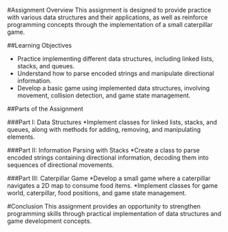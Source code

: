 #Assignment Overview
This assignment is designed to provide practice with various data structures and their applications, as well as reinforce programming concepts through the implementation of a small caterpillar game.

##Learning Objectives
* Practice implementing different data structures, including linked lists, stacks, and queues.
* Understand how to parse encoded strings and manipulate directional information.
* Develop a basic game using implemented data structures, involving movement, collision detection, and game state management.

##Parts of the Assignment

###Part I: Data Structures
*Implement classes for linked lists, stacks, and queues, along with methods for adding, removing, and manipulating elements.

###Part II: Information Parsing with Stacks
*Create a class to parse encoded strings containing directional information, decoding them into sequences of directional movements.

###Part III: Caterpillar Game
*Develop a small game where a caterpillar navigates a 2D map to consume food items.
*Implement classes for game world, caterpillar, food positions, and game state management.

#Conclusion
This assignment provides an opportunity to strengthen programming skills through practical implementation of data structures and game development concepts.

